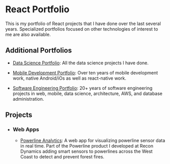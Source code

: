 # React Portfolio
This is my portfolio of React projects that I have done over the last several years.  Specialized portfolios focused on other technologies of interest to me are also available.

## Additional Portfolios

  - [Data Science Portfolio](https://github.com/garygause/portfolio-data-science): All the data science projects I have done.

  - [Mobile Development Portfolio](https://github.com/garygause/portfolio-mobile): Over ten years of mobile development work, native Android/iOs as well as react-native work.
  
  - [Software Engineering Portfolio](https://github.com/garygause/portfolio): 20+ years of software engineering projects in web, mobile, data science, architecture, AWS, and database administration.
 

## Projects

- ### Web Apps

	- [Powerline Analytics](https://github.com/garygause/projects/powerline-analytics): A web app for visualizing powerline sensor data in real time.  Part of the Powerline product I developed at Recon Dynamics adding smart sensors to powerlines across the West Coast to detect and prevent forest fires.
